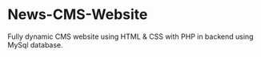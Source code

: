 # News-CMS-Website
Fully dynamic CMS website using HTML &amp; CSS with PHP in backend using MySql database. 

